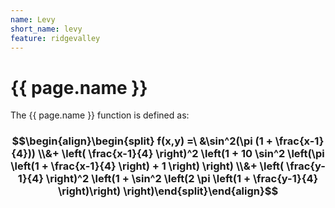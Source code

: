 ```yaml
---
name: Levy
short_name: levy
feature: ridgevalley
---
```

# {{ page.name }}

The {{ page.name }} function is defined as:

### $$\begin{align}\begin{split} f(x,y) =\ &\sin^2(\pi (1 + \frac{x-1}{4})) \\&+ \left( \frac{x-1}{4} \right)^2 \left(1 + 10 \sin^2 \left(\pi \left(1 + \frac{x-1}{4} \right) + 1 \right) \right) \\&+ \left( \frac{y-1}{4} \right)^2 \left(1 + \sin^2 \left(2 \pi \left(1 + \frac{y-1}{4} \right)\right) \right)\end{split}\end{align}$$
